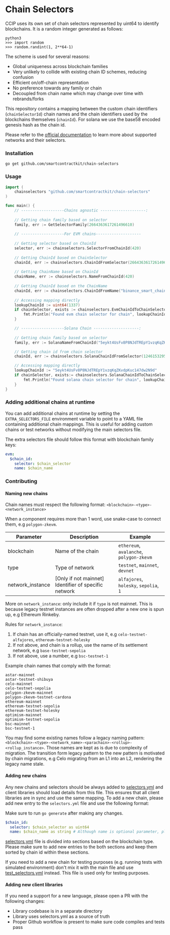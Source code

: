 # Chain Selectors

CCIP uses its own set of chain selectors represented by uint64 to identify blockchains. It is a random
integer generated as follows:
```python3
python3
>>> import random
>>> random.randint(1, 2**64-1)
```
The scheme is used for several reasons:
- Global uniqueness across blockchain families
- Very unlikely to collide with existing chain ID schemes, reducing confusion
- Efficient on/off-chain representation
- No preference towards any family or chain
- Decoupled from chain name which may change over time with rebrands/forks


This repository contains a
mapping between the custom chain identifiers (`chainSelectorId`) chain names and the chain identifiers
used by the blockchains themselves (`chainId`). For solana we use the base58 encoded genesis hash as the chain id.

Please refer to the [official documentation](https://docs.chain.link/ccip/supported-networks) to learn more about
supported networks and their selectors.

### Installation

`go get github.com/smartcontractkit/chain-selectors`

### Usage

```go
import (
    chainselectors "github.com/smartcontractkit/chain-selectors"
)

func main() {
    // -------------------Chains agnostic --------------------:
    
    // Getting chain family based on selector
    family, err := GetSelectorFamily(2664363617261496610)
	
    // -------------------For EVM chains--------------------
	
    // Getting selector based on ChainId
    selector, err := chainselectors.SelectorFromChainId(420)
    
    // Getting ChainId based on ChainSelector
    chainId, err := chainselectors.ChainIdFromSelector(2664363617261496610)
    
    // Getting ChainName based on ChainId
    chainName, err := chainselectors.NameFromChainId(420)
    
    // Getting ChainId based on the ChainName
    chainId, err := chainselectors.ChainIdFromName("binance_smart_chain-testnet")
    
    // Accessing mapping directly
    lookupChainId := uint64(1337)
    if chainSelector, exists := chainselectors.EvmChainIdToChainSelector()[lookupChainId]; exists {
        fmt.Println("Found evm chain selector for chain", lookupChainId, ":", chainSelector)
    }

    // -------------------Solana Chain --------------------:
	
    // Getting chain family based on selector
    family, err := SolanaNameFromChainId("5eykt4UsFv8P8NJdTREpY1vzqKqZKvdpKuc147dw2N9d")

    // Getting chain id from chain selector
	chainId, err := chainselectors.SolanaChainIdFromSelector(124615329519749607)

    // Accessing mapping directly
    lookupChainId := "5eykt4UsFv8P8NJdTREpY1vzqKqZKvdpKuc147dw2N9d"
    if chainSelector, exists:= chainselectors.SolanaChainIdToChainSelector()[lookupChainId]; exists {
        fmt.Println("Found solana chain selector for chain", lookupChainId, ":", chainSelector)
    }   
}
```

### Adding additional chains at runtime

You can add additional chains at runtime by setting the `EXTRA_SELECTORS_FILE` environment variable to point to a YAML file containing additional chain mappings. This is useful for adding custom chains or test networks without modifying the main selectors file.

The extra selectors file should follow this format with blockchain family keys:

```yaml
evm:
  $chain_id:
    selector: $chain_selector
    name: $chain_name
```

### Contributing

#### Naming new chains

Chain names must respect the following format:
`<blockchain>-<type>-<network_instance>`

When a component requires more than 1 word, use snake-case to connect them, e.g `polygon-zkevm`.

| Parameter | Description | Example                       |
| --- | --- |-------------------------------|
| blockchain | Name of the chain | `ethereum`, `avalanche`, `polygon-zkevm`    |
| type | Type of network | `testnet`, `mainnet`, `devnet`      |
| network_instance | [Only if not mainnet] Identifier of specific network | `alfajores`, `holesky`, `sepolia`, `1` |

More on `network_instance`: only include it if `type` is not mainnet. This is because legacy testnet instances are often dropped after a new one is spun up, e.g Ethereum Rinkeby.

Rules for `network_instance`:
1. If chain has an officially-named testnet, use it, e.g
`celo-testnet-alfajores`, `ethereum-testnet-holesky`
2. If not above, and chain is a rollup, use the name of its settlement network, e.g `base-testnet-sepolia`
3. If not above, use a number, e.g `bsc-testnet-1`

Example chain names that comply with the format:
```
astar-mainnet
astar-testnet-shibuya
celo-mainnet
celo-testnet-sepolia
polygon-zkevm-mainnet
polygon-zkevm-testnet-cardona
ethereum-mainnet
ethereum-testnet-sepolia
ethereum-testnet-holesky
optimism-mainnet
optimism-testnet-sepolia
bsc-mainnet
bsc-testnet-1
```

You may find some existing names follow a legacy naming pattern: `<blockchain>-<type>-<network_name>-<parachain>-<rollup>-<rollup_instance>`. Those names are kept as is due to complexity of migration. The transition form legacy pattern to the new pattern is motivated by chain migrations, e.g Celo migrating from an L1 into an L2, rendering the legacy name stale.


#### Adding new chains

Any new chains and selectors should be always added to [selectors.yml](selectors.yml) and client libraries should load
details from this file. This ensures that all client libraries are in sync and use the same mapping.
To add a new chain, please add new entry to the `selectors.yml` file and use the following format:

Make sure to run `go generate` after making any changes.

```yaml
$chain_id:
  selector: $chain_selector as uint64
  name: $chain_name as string # Although name is optional parameter, please provide it and respect the format described below
```

[selectors.yml](selectors.yml) file is divided into sections based on the blockchain type. 
Please make sure to add new entries to the both sections and keep them sorted by chain id within these sections.

If you need to add a new chain for testing purposes (e.g. running tests with simulated environment) don't mix it with
the main file and use [test_selectors.yml](test_selectors.yml) instead. This file is used only for testing purposes.


#### Adding new client libraries

If you need a support for a new language, please open a PR with the following changes:

- Library codebase is in a separate directory
- Library uses selectors.yml as a source of truth
- Proper Github workflow is present to make sure code compiles and tests pass

